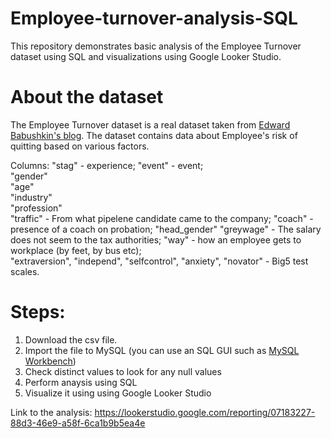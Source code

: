 # Employee-turnover-analysis-SQL
This repository demonstrates basic analysis of the Employee Turnover dataset using SQL and visualizations using Google Looker Studio. 

# About the dataset
The Employee Turnover dataset is a real dataset taken from [Edward Babushkin's blog](https://edwvb.blogspot.com/2017/10/employee-turnover-how-to-predict-individual-risks-of-quitting.html). The dataset contains data about Employee's risk of quitting based on various factors.

Columns:
"stag" - experience; 
"event" - event;      
"gender"       
"age"          
"industry"     
"profession"  
"traffic" - From what pipelene candidate came to the company;
"coach" - presence of a coach on probation;
"head_gender" 
"greywage" -  The salary does not seem to the tax authorities;
"way" -   how an employee gets to workplace (by feet, by bus etc);  
"extraversion", "independ", "selfcontrol", "anxiety", "novator" - Big5 test scales.

# Steps:
1. Download the csv file.
2. Import the file to MySQL (you can use an SQL GUI such as [MySQL Workbench](https://www.mysql.com/products/workbench/))
3. Check distinct values to look for any null values
4. Perform anaysis using SQL
5. Visualize it using using Google Looker Studio
   
Link to the analysis: https://lookerstudio.google.com/reporting/07183227-88d3-46e9-a58f-6ca1b9b5ea4e

